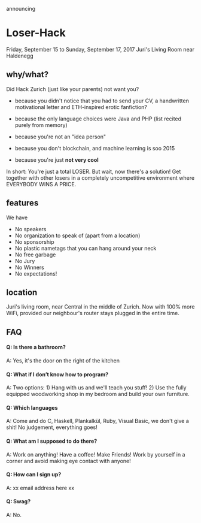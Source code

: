 announcing
# Loser-Hack
Friday, September 15 to Sunday, September 17, 2017
Juri's Living Room near Haldenegg

## why/what?

Did Hack Zurich (just like your parents) not want you?

- because you didn't notice that you had to send your CV, a handwritten motivational letter and ETH-inspired erotic fanfiction?
- because the only language choices were Java and PHP (list recited purely from memory)
- because you're not an "idea person"
- because you don't blockchain, and machine learning is soo 2015

- because you're just **not very cool**

In short: You're just a total LOSER. But wait, now there's a solution! Get together with other losers in a completely uncompetitive environment where EVERYBODY WINS A PRICE.

## features

We have

- No speakers
- No organization to speak of (apart from a location)
- No sponsorship
- No plastic nametags that you can hang around your neck
- No free garbage
- No Jury
- No Winners
- No expectations!

## location

Juri's living room, near Central in the middle of Zurich. Now with 100% more WiFi, provided our neighbour's router stays plugged in the entire time.

## FAQ

#### Q: Is there a bathroom?
A: Yes, it's the door on the right of the kitchen

#### Q: What if I don’t know how to program?
A: Two options: 1) Hang with us and we'll teach you stuff! 2) Use the fully equipped woodworking shop in my bedroom and build your own furniture.

#### Q: Which languages
A: Come and do C, Haskell, Plankalkül, Ruby, Visual Basic, we don't give a shit! No judgement, everything goes!

#### Q: What am I supposed to do there?
A: Work on anything! Have a coffee! Make Friends! Work by yourself in a corner and avoid making eye contact with anyone!

#### Q: How can I sign up?
A: xx email address here xx

#### Q: Swag?
A: No.

